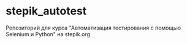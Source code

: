 # stepik_autotest
Репозиторий для курса "Автоматизация тестирования с помощью Selenium и Python" на stepik.org

